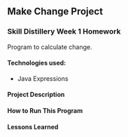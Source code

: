 ## Make Change Project

### Skill Distillery Week 1 Homework

Program to calculate change.

#### Technologies used:
* Java Expressions


#### Project Description

#### How to Run This Program

#### Lessons Learned